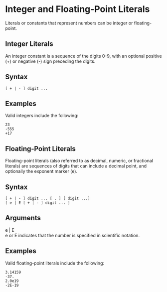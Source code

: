 # Integer and Floating\-Point Literals<a name="r_numeric_literals201"></a>

Literals or constants that represent numbers can be integer or floating\-point\.

## Integer Literals<a name="r_numeric_literals201-integer-literals"></a>

An integer constant is a sequence of the digits 0\-9, with an optional positive \(\+\) or negative \(\-\) sign preceding the digits\.

## Syntax<a name="r_numeric_literals201-synopsis"></a>

```
[ + | - ] digit ...
```

## Examples<a name="r_numeric_literals201-examples"></a>

Valid integers include the following:

```
23
-555
+17
```

## Floating\-Point Literals<a name="r_numeric_literals201-floating-point-literals"></a>

Floating\-point literals \(also referred to as decimal, numeric, or fractional literals\) are sequences of digits that can include a decimal point, and optionally the exponent marker \(e\)\.

## Syntax<a name="r_numeric_literals201-synopsis2"></a>

```
[ + | - ] digit ... [ . ] [ digit ...]
[ e | E [ + | - ] digit ... ]
```

## Arguments<a name="r_numeric_literals201-arguments"></a>

e | E  
e or E indicates that the number is specified in scientific notation\.

## Examples<a name="r_numeric_literals201-examples2"></a>

Valid floating\-point literals include the following:

```
3.14159
-37.
2.0e19
-2E-19
```